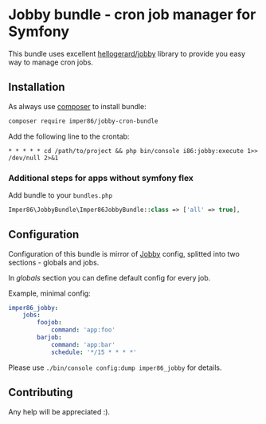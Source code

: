 # Jobby bundle - cron job manager for Symfony
This bundle uses excellent [hellogerard/jobby](https://github.com/jobbyphp/jobby)
library to provide you easy way to manage cron jobs.

## Installation
As always use [composer](https://getcomposer.org/) to install bundle:

```sh
composer require imper86/jobby-cron-bundle
```

Add the following line to the crontab:
```
* * * * * cd /path/to/project && php bin/console i86:jobby:execute 1>> /dev/null 2>&1
```

### Additional steps for apps without symfony flex
Add bundle to your ```bundles.php```

```php
Imper86\JobbyBundle\Imper86JobbyBundle::class => ['all' => true],
```

## Configuration
Configuration of this bundle is mirror of [Jobby](https://github.com/jobbyphp/jobby)
config, splitted into two sections - globals and jobs.

In *globals* section you can define default config for every job.

Example, minimal config:
```yaml
imper86_jobby:
    jobs:
        foojob:
            command: 'app:foo'
        barjob:
            command: 'app:bar'
            schedule: '*/15 * * * *'
``` 

Please use ```./bin/console config:dump imper86_jobby``` for details.

## Contributing
Any help will be appreciated :).
